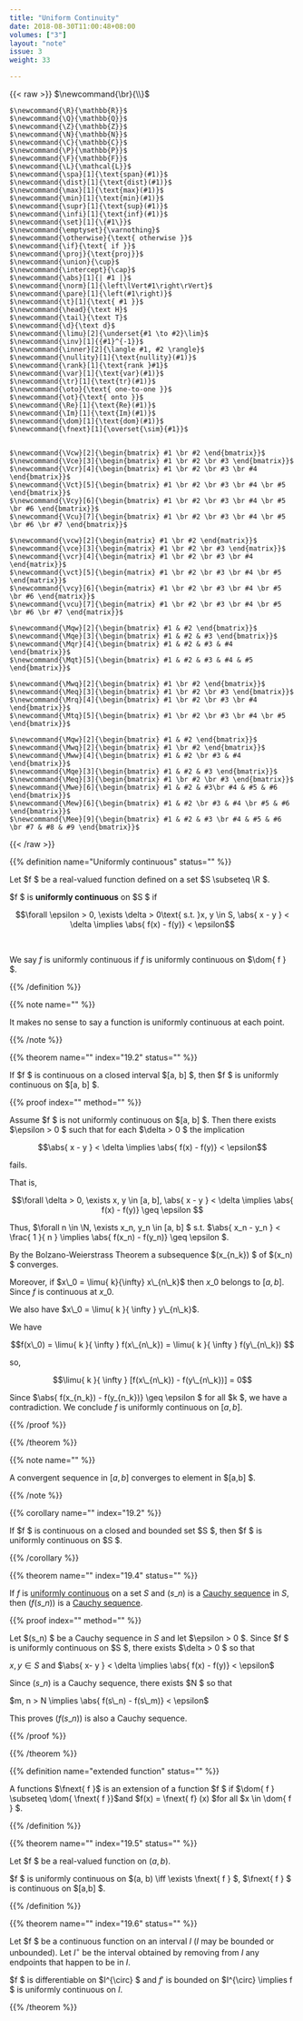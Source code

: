 ```yaml
---
title: "Uniform Continuity"
date: 2018-08-30T11:00:48+08:00
volumes: ["3"]
layout: "note"
issue: 3
weight: 33

---
```


<!--more-->

<div class="latex-macros">
  {{< raw >}}
    $\newcommand{\br}{\\}$

    $\newcommand{\R}{\mathbb{R}}$
    $\newcommand{\Q}{\mathbb{Q}}$
    $\newcommand{\Z}{\mathbb{Z}}$
    $\newcommand{\N}{\mathbb{N}}$
    $\newcommand{\C}{\mathbb{C}}$
    $\newcommand{\P}{\mathbb{P}}$
    $\newcommand{\F}{\mathbb{F}}$
    $\newcommand{\L}{\mathcal{L}}$
    $\newcommand{\spa}[1]{\text{span}(#1)}$
    $\newcommand{\dist}[1]{\text{dist}(#1)}$
    $\newcommand{\max}[1]{\text{max}(#1)}$
    $\newcommand{\min}[1]{\text{min}(#1)}$
    $\newcommand{\supr}[1]{\text{sup}(#1)}$
    $\newcommand{\infi}[1]{\text{inf}(#1)}$
    $\newcommand{\set}[1]{\{#1\}}$
    $\newcommand{\emptyset}{\varnothing}$
    $\newcommand{\otherwise}{\text{ otherwise }}$
    $\newcommand{\if}{\text{ if }}$
    $\newcommand{\proj}{\text{proj}}$
    $\newcommand{\union}{\cup}$
    $\newcommand{\intercept}{\cap}$
    $\newcommand{\abs}[1]{| #1 |}$
    $\newcommand{\norm}[1]{\left\lVert#1\right\rVert}$
    $\newcommand{\pare}[1]{\left(#1\right)}$
    $\newcommand{\t}[1]{\text{ #1 }}$
    $\newcommand{\head}{\text H}$
    $\newcommand{\tail}{\text T}$
    $\newcommand{\d}{\text d}$
    $\newcommand{\limu}[2]{\underset{#1 \to #2}\lim}$
    $\newcommand{\inv}[1]{{#1}^{-1}}$
    $\newcommand{\inner}[2]{\langle #1, #2 \rangle}$
    $\newcommand{\nullity}[1]{\text{nullity}(#1)}$
    $\newcommand{\rank}[1]{\text{rank }#1}$
    $\newcommand{\var}[1]{\text{var}(#1)}$
    $\newcommand{\tr}[1]{\text{tr}(#1)}$
    $\newcommand{\oto}{\text{ one-to-one }}$
    $\newcommand{\ot}{\text{ onto }}$
    $\newcommand{\Re}[1]{\text{Re}(#1)}$
    $\newcommand{\Im}[1]{\text{Im}(#1)}$
    $\newcommand{\dom}[1]{\text{dom}(#1)}$
    $\newcommand{\fnext}[1]{\overset{\sim}{#1}}$


    $\newcommand{\Vcw}[2]{\begin{bmatrix} #1 \br #2 \end{bmatrix}}$
    $\newcommand{\Vce}[3]{\begin{bmatrix} #1 \br #2 \br #3 \end{bmatrix}}$
    $\newcommand{\Vcr}[4]{\begin{bmatrix} #1 \br #2 \br #3 \br #4 \end{bmatrix}}$
    $\newcommand{\Vct}[5]{\begin{bmatrix} #1 \br #2 \br #3 \br #4 \br #5 \end{bmatrix}}$
    $\newcommand{\Vcy}[6]{\begin{bmatrix} #1 \br #2 \br #3 \br #4 \br #5 \br #6 \end{bmatrix}}$
    $\newcommand{\Vcu}[7]{\begin{bmatrix} #1 \br #2 \br #3 \br #4 \br #5 \br #6 \br #7 \end{bmatrix}}$

    $\newcommand{\vcw}[2]{\begin{matrix} #1 \br #2 \end{matrix}}$
    $\newcommand{\vce}[3]{\begin{matrix} #1 \br #2 \br #3 \end{matrix}}$
    $\newcommand{\vcr}[4]{\begin{matrix} #1 \br #2 \br #3 \br #4 \end{matrix}}$
    $\newcommand{\vct}[5]{\begin{matrix} #1 \br #2 \br #3 \br #4 \br #5 \end{matrix}}$
    $\newcommand{\vcy}[6]{\begin{matrix} #1 \br #2 \br #3 \br #4 \br #5 \br #6 \end{matrix}}$
    $\newcommand{\vcu}[7]{\begin{matrix} #1 \br #2 \br #3 \br #4 \br #5 \br #6 \br #7 \end{matrix}}$

    $\newcommand{\Mqw}[2]{\begin{bmatrix} #1 & #2 \end{bmatrix}}$
    $\newcommand{\Mqe}[3]{\begin{bmatrix} #1 & #2 & #3 \end{bmatrix}}$
    $\newcommand{\Mqr}[4]{\begin{bmatrix} #1 & #2 & #3 & #4 \end{bmatrix}}$
    $\newcommand{\Mqt}[5]{\begin{bmatrix} #1 & #2 & #3 & #4 & #5 \end{bmatrix}}$

    $\newcommand{\Mwq}[2]{\begin{bmatrix} #1 \br #2 \end{bmatrix}}$
    $\newcommand{\Meq}[3]{\begin{bmatrix} #1 \br #2 \br #3 \end{bmatrix}}$
    $\newcommand{\Mrq}[4]{\begin{bmatrix} #1 \br #2 \br #3 \br #4 \end{bmatrix}}$
    $\newcommand{\Mtq}[5]{\begin{bmatrix} #1 \br #2 \br #3 \br #4 \br #5 \end{bmatrix}}$

    $\newcommand{\Mqw}[2]{\begin{bmatrix} #1 & #2 \end{bmatrix}}$
    $\newcommand{\Mwq}[2]{\begin{bmatrix} #1 \br #2 \end{bmatrix}}$
    $\newcommand{\Mww}[4]{\begin{bmatrix} #1 & #2 \br #3 & #4 \end{bmatrix}}$
    $\newcommand{\Mqe}[3]{\begin{bmatrix} #1 & #2 & #3 \end{bmatrix}}$
    $\newcommand{\Meq}[3]{\begin{bmatrix} #1 \br #2 \br #3 \end{bmatrix}}$
    $\newcommand{\Mwe}[6]{\begin{bmatrix} #1 & #2 & #3\br #4 & #5 & #6 \end{bmatrix}}$
    $\newcommand{\Mew}[6]{\begin{bmatrix} #1 & #2 \br #3 & #4 \br #5 & #6 \end{bmatrix}}$
    $\newcommand{\Mee}[9]{\begin{bmatrix} #1 & #2 & #3 \br #4 & #5 & #6 \br #7 & #8 & #9 \end{bmatrix}}$
  {{< /raw >}}
</div>

{{% definition name="Uniformly continuous" status="" %}}

Let $f $ be a real-valued function defined on a set $S \subseteq \R $.

$f $ is **uniformly continuous** on $S $ if

$$\forall \epsilon > 0, \exists \delta > 0\text{ s.t. }x, y \in S, \abs{ x - y } < \delta \implies \abs{ f(x) - f(y)} < \epsilon$$

<br>

We say $f$ is uniformly continuous if $f$ is uniformly continuous on $\dom{ f } $.

{{% /definition %}}

{{% note name="" %}}

It makes no sense to say a function is uniformly continuous at each point.

{{% /note %}}

{{% theorem name="" index="19.2" status="" %}}

If $f $ is continuous on a closed interval $[a, b] $, then $f $ is uniformly continuous on $[a, b] $.

{{% proof index="" method="" %}}

Assume $f $ is not uniformly continuous on $[a, b] $. Then there exists $\epsilon > 0 $ such that for each $\delta > 0 $ the implication

$$\abs{ x - y } < \delta \implies \abs{ f(x) - f(y)} < \epsilon$$

fails.

That is,

$$\forall \delta > 0, \exists x, y \in [a, b], \abs{ x - y } < \delta \implies \abs{ f(x) - f(y)} \geq \epsilon $$

Thus, $\forall n \in \N, \exists x\_n, y\_n \in [a, b] $ s.t. $\abs{ x\_n - y\_n } < \frac{ 1 }{ n } \implies \abs{ f(x\_n) - f(y\_n)} \geq \epsilon $.

By the Bolzano-Weierstrass Theorem a subsequence $(x\_{n\_k}) $ of $(x\_n) $ converges.

Moreover, if $x\_0 = \limu{ k}{\infty} x\_{n\_k}$ then $x\_0$ belongs to $[a, b]$. Since $f$ is continuous at $x\_0$.

We also have $x\_0 = \limu{ k }{ \infty } y\_{n\_k}$.

We have

$$f(x\_0) = \limu{ k }{ \infty } f(x\_{n\_k}) = \limu{ k }{ \infty } f(y\_{n\_k}) $$

so,

$$\limu{ k }{ \infty } [f(x\_{n\_k}) - f(y\_{n\_k})] = 0$$

Since $\abs{ f(x\_{n\_k}) - f(y\_{n\_k})} \geq \epsilon $ for all $k $, we have a contradiction. We conclude $f$ is uniformly continuous on $[a, b]$.

{{% /proof %}}

{{% /theorem %}}

{{% note name="" %}}

A convergent sequence in $[a, b]$ converges to element in $[a,b] $.

{{% /note %}}

{{% corollary name="" index="19.2" %}}

If $f $ is continuous on a closed and bounded set $S $, then $f $ is uniformly continuous on $S $.

{{% /corollary %}}

{{% theorem name="" index="19.4" status="" %}}

If $f$ is <u>uniformly continuous</u> on a set $S$ and $(s\_n)$ is a <u>Cauchy sequence</u> in $S$, then $(f(s\_n))$ is a <u>Cauchy sequence</u>.

{{% proof index="" method="" %}}

Let $(s\_n) $ be a Cauchy sequence in $S$ and let $\epsilon > 0 $. Since $f $ is uniformly continuous on $S $, there exists $\delta > 0 $ so that

$x, y \in S$ and $\abs{ x- y } < \delta \implies \abs{ f(x) - f(y)} < \epsilon$

Since $(s\_n)$ is a Cauchy sequence, there exists $N $ so that

$m, n > N \implies \abs{ f(s\_n) - f(s\_m)} < \epsilon$

This proves $(f(s\_n))$ is also a Cauchy sequence.

{{% /proof %}}

{{% /theorem %}}

{{% definition name="extended function" status="" %}}

A functions $\fnext{ f }$ is an extension of a function $f $ if $\dom{ f } \subseteq \dom{ \fnext{ f }}$and $f(x) = \fnext{ f} (x) $for all $x \in \dom{ f } $.

{{% /definition %}}


{{% theorem name="" index="19.5" status="" %}}

Let $f $ be a real-valued function on $(a, b)$.

$f $ is uniformly continuous on $(a, b) \iff \exists \fnext{ f } $, $\fnext{ f } $ is continuous on $[a,b] $.

{{% /definition %}}

{{% theorem name="" index="19.6" status="" %}}

Let $f $ be a continuous function on an interval $I$  ($I$ may be bounded or unbounded). Let $I^{\circ}$ be the interval obtained by removing from $I$ any endpoints that happen to be in $I$.

$f $ is differentiable on $I^{\circ} $ and $f'$ is bounded on $I^{\circ} \implies f $ is uniformly continuous on $I$.

{{% /theorem %}}
